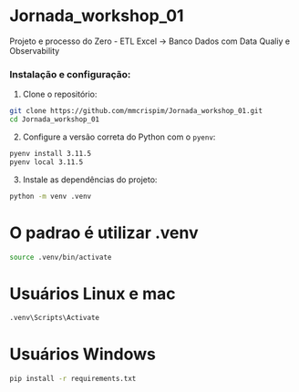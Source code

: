 # Jornada_workshop_01
Projeto e processo do Zero - ETL Excel -> Banco Dados com Data Qualiy e Observability

### Instalação e configuração: 

1. Clone o repositório:
```bash
git clone https://github.com/mmcrispim/Jornada_workshop_01.git
cd Jornada_workshop_01
```

2. Configure a versão correta do Python com o `pyenv`:
```bash
pyenv install 3.11.5
pyenv local 3.11.5
```

3. Instale as dependências do projeto:
```bash
python -m venv .venv
```

# O padrao é utilizar .venv
```bash
source .venv/bin/activate
```

# Usuários Linux e mac
```bash
.venv\Scripts\Activate
```

# Usuários Windows
```bash
pip install -r requirements.txt 
```